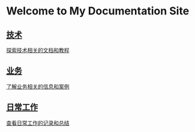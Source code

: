 # Welcome to My Documentation Site

<div class="section-container">
  <a href="technology/index" class="section-link">
    <div class="section">
      <h2>技术</h2>
      <p>探索技术相关的文档和教程</p>
    </div>
  </a>
  <a href="./business/index" class="section-link">
    <div class="section">
      <h2>业务</h2>
      <p>了解业务相关的信息和案例</p>
    </div>
  </a>
  <a href="./daily_work/index" class="section-link">
    <div class="section">
      <h2>日常工作</h2>
      <p>查看日常工作的记录和总结</p>
    </div>
  </a>
</div>